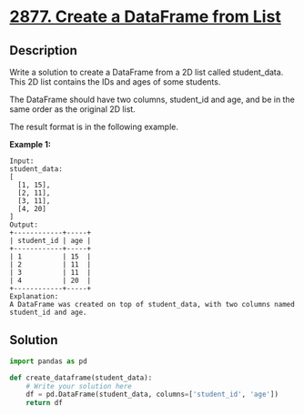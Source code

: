 # [2877. Create a DataFrame from List](https://leetcode.com/problems/create-a-dataframe-from-list/?envType=study-plan-v2&envId=introduction-to-pandas&lang=pythondata)

## Description

Write a solution to create a DataFrame from a 2D list called student_data. This 2D list contains the IDs and ages of some students.

The DataFrame should have two columns, student_id and age, and be in the same order as the original 2D list.

The result format is in the following example.

**Example 1:**

```
Input:
student_data:
[
  [1, 15],
  [2, 11],
  [3, 11],
  [4, 20]
]
Output:
+------------+-----+
| student_id | age |
+------------+-----+
| 1          | 15  |
| 2          | 11  |
| 3          | 11  |
| 4          | 20  |
+------------+-----+
Explanation:
A DataFrame was created on top of student_data, with two columns named student_id and age.
```

## Solution

```python
import pandas as pd

def create_dataframe(student_data):
    # Write your solution here
    df = pd.DataFrame(student_data, columns=['student_id', 'age'])
    return df
```